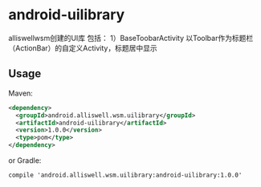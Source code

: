 # android-uilibrary

alliswellwsm创建的UI库
包括：
1）BaseToobarActivity 以Toolbar作为标题栏（ActionBar）的自定义Activity，标题居中显示



Usage
--------

Maven:
```xml
<dependency>
  <groupId>android.alliswell.wsm.uilibrary</groupId>
  <artifactId>android-uilibrary</artifactId>
  <version>1.0.0</version>
  <type>pom</type>
</dependency>
```
or Gradle:
```
compile 'android.alliswell.wsm.uilibrary:android-uilibrary:1.0.0'
```

